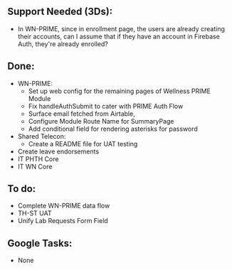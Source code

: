 ## Support Needed (3Ds):
  - In WN-PRIME, since in enrollment page, the users are already creating their accounts, can I assume that if they have an account in Firebase Auth, they're already enrolled?
## Done:
  - WN-PRIME:
    - Set up web config for the remaining pages of Wellness PRIME Module
    - Fix handleAuthSubmit to cater with PRIME Auth Flow
    - Surface email fetched from Airtable, 
    - Configure Module Route Name for SummaryPage
    - Add conditional field for rendering asterisks for password
  - Shared Telecon:
    - Create a README file for UAT testing
  - Create leave endorsements
  - IT PHTH Core
  - IT WN Core
## To do:
  - Complete WN-PRIME data flow
  - TH-ST UAT
  - Unify Lab Requests Form Field
## Google Tasks:
  - None